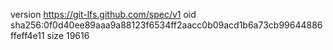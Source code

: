 version https://git-lfs.github.com/spec/v1
oid sha256:0f0d40ee89aaa9a88123f6534ff2aacc0b09acd1b6a73cb99644886ffeff4e11
size 19616
